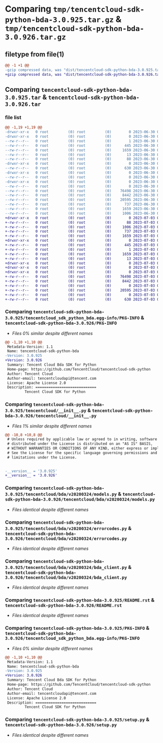 # Comparing `tmp/tencentcloud-sdk-python-bda-3.0.925.tar.gz` & `tmp/tencentcloud-sdk-python-bda-3.0.926.tar.gz`

## filetype from file(1)

```diff
@@ -1 +1 @@
-gzip compressed data, was "dist/tencentcloud-sdk-python-bda-3.0.925.tar", last modified: Fri Jun 30 02:00:24 2023, max compression
+gzip compressed data, was "dist/tencentcloud-sdk-python-bda-3.0.926.tar", last modified: Mon Jul  3 00:19:12 2023, max compression
```

## Comparing `tencentcloud-sdk-python-bda-3.0.925.tar` & `tencentcloud-sdk-python-bda-3.0.926.tar`

### file list

```diff
@@ -1,19 +1,19 @@
-drwxr-xr-x   0 root         (0) root         (0)        0 2023-06-30 02:00:24.000000 tencentcloud-sdk-python-bda-3.0.925/
-drwxr-xr-x   0 root         (0) root         (0)        0 2023-06-30 02:00:24.000000 tencentcloud-sdk-python-bda-3.0.925/tencentcloud_sdk_python_bda.egg-info/
--rw-r--r--   0 root         (0) root         (0)        1 2023-06-30 02:00:24.000000 tencentcloud-sdk-python-bda-3.0.925/tencentcloud_sdk_python_bda.egg-info/dependency_links.txt
--rw-r--r--   0 root         (0) root         (0)      445 2023-06-30 02:00:24.000000 tencentcloud-sdk-python-bda-3.0.925/tencentcloud_sdk_python_bda.egg-info/SOURCES.txt
--rw-r--r--   0 root         (0) root         (0)     1659 2023-06-30 02:00:24.000000 tencentcloud-sdk-python-bda-3.0.925/tencentcloud_sdk_python_bda.egg-info/PKG-INFO
--rw-r--r--   0 root         (0) root         (0)       13 2023-06-30 02:00:24.000000 tencentcloud-sdk-python-bda-3.0.925/tencentcloud_sdk_python_bda.egg-info/top_level.txt
--rw-r--r--   0 root         (0) root         (0)       88 2023-06-30 02:00:24.000000 tencentcloud-sdk-python-bda-3.0.925/setup.cfg
-drwxr-xr-x   0 root         (0) root         (0)        0 2023-06-30 02:00:24.000000 tencentcloud-sdk-python-bda-3.0.925/tencentcloud/
--rw-r--r--   0 root         (0) root         (0)      630 2023-06-30 02:00:24.000000 tencentcloud-sdk-python-bda-3.0.925/tencentcloud/__init__.py
-drwxr-xr-x   0 root         (0) root         (0)        0 2023-06-30 02:00:24.000000 tencentcloud-sdk-python-bda-3.0.925/tencentcloud/bda/
--rw-r--r--   0 root         (0) root         (0)        0 2023-06-30 02:00:24.000000 tencentcloud-sdk-python-bda-3.0.925/tencentcloud/bda/__init__.py
-drwxr-xr-x   0 root         (0) root         (0)        0 2023-06-30 02:00:24.000000 tencentcloud-sdk-python-bda-3.0.925/tencentcloud/bda/v20200324/
--rw-r--r--   0 root         (0) root         (0)        0 2023-06-30 02:00:24.000000 tencentcloud-sdk-python-bda-3.0.925/tencentcloud/bda/v20200324/__init__.py
--rw-r--r--   0 root         (0) root         (0)    76498 2023-06-30 02:00:24.000000 tencentcloud-sdk-python-bda-3.0.925/tencentcloud/bda/v20200324/models.py
--rw-r--r--   0 root         (0) root         (0)     8442 2023-06-30 02:00:24.000000 tencentcloud-sdk-python-bda-3.0.925/tencentcloud/bda/v20200324/errorcodes.py
--rw-r--r--   0 root         (0) root         (0)    20595 2023-06-30 02:00:24.000000 tencentcloud-sdk-python-bda-3.0.925/tencentcloud/bda/v20200324/bda_client.py
--rw-r--r--   0 root         (0) root         (0)      737 2023-06-30 02:00:24.000000 tencentcloud-sdk-python-bda-3.0.925/README.rst
--rw-r--r--   0 root         (0) root         (0)     1659 2023-06-30 02:00:24.000000 tencentcloud-sdk-python-bda-3.0.925/PKG-INFO
--rw-r--r--   0 root         (0) root         (0)     1006 2023-06-30 02:00:24.000000 tencentcloud-sdk-python-bda-3.0.925/setup.py
+drwxr-xr-x   0 root         (0) root         (0)        0 2023-07-03 00:19:12.000000 tencentcloud-sdk-python-bda-3.0.926/
+-rw-r--r--   0 root         (0) root         (0)       88 2023-07-03 00:19:12.000000 tencentcloud-sdk-python-bda-3.0.926/setup.cfg
+-rw-r--r--   0 root         (0) root         (0)     1006 2023-07-03 00:19:12.000000 tencentcloud-sdk-python-bda-3.0.926/setup.py
+-rw-r--r--   0 root         (0) root         (0)      737 2023-07-03 00:19:12.000000 tencentcloud-sdk-python-bda-3.0.926/README.rst
+-rw-r--r--   0 root         (0) root         (0)     1659 2023-07-03 00:19:12.000000 tencentcloud-sdk-python-bda-3.0.926/PKG-INFO
+drwxr-xr-x   0 root         (0) root         (0)        0 2023-07-03 00:19:12.000000 tencentcloud-sdk-python-bda-3.0.926/tencentcloud_sdk_python_bda.egg-info/
+-rw-r--r--   0 root         (0) root         (0)      445 2023-07-03 00:19:12.000000 tencentcloud-sdk-python-bda-3.0.926/tencentcloud_sdk_python_bda.egg-info/SOURCES.txt
+-rw-r--r--   0 root         (0) root         (0)        1 2023-07-03 00:19:12.000000 tencentcloud-sdk-python-bda-3.0.926/tencentcloud_sdk_python_bda.egg-info/dependency_links.txt
+-rw-r--r--   0 root         (0) root         (0)     1659 2023-07-03 00:19:12.000000 tencentcloud-sdk-python-bda-3.0.926/tencentcloud_sdk_python_bda.egg-info/PKG-INFO
+-rw-r--r--   0 root         (0) root         (0)       13 2023-07-03 00:19:12.000000 tencentcloud-sdk-python-bda-3.0.926/tencentcloud_sdk_python_bda.egg-info/top_level.txt
+drwxr-xr-x   0 root         (0) root         (0)        0 2023-07-03 00:19:12.000000 tencentcloud-sdk-python-bda-3.0.926/tencentcloud/
+drwxr-xr-x   0 root         (0) root         (0)        0 2023-07-03 00:19:12.000000 tencentcloud-sdk-python-bda-3.0.926/tencentcloud/bda/
+drwxr-xr-x   0 root         (0) root         (0)        0 2023-07-03 00:19:12.000000 tencentcloud-sdk-python-bda-3.0.926/tencentcloud/bda/v20200324/
+-rw-r--r--   0 root         (0) root         (0)    76498 2023-07-03 00:19:12.000000 tencentcloud-sdk-python-bda-3.0.926/tencentcloud/bda/v20200324/models.py
+-rw-r--r--   0 root         (0) root         (0)     8442 2023-07-03 00:19:12.000000 tencentcloud-sdk-python-bda-3.0.926/tencentcloud/bda/v20200324/errorcodes.py
+-rw-r--r--   0 root         (0) root         (0)        0 2023-07-03 00:19:12.000000 tencentcloud-sdk-python-bda-3.0.926/tencentcloud/bda/v20200324/__init__.py
+-rw-r--r--   0 root         (0) root         (0)    20595 2023-07-03 00:19:12.000000 tencentcloud-sdk-python-bda-3.0.926/tencentcloud/bda/v20200324/bda_client.py
+-rw-r--r--   0 root         (0) root         (0)        0 2023-07-03 00:19:12.000000 tencentcloud-sdk-python-bda-3.0.926/tencentcloud/bda/__init__.py
+-rw-r--r--   0 root         (0) root         (0)      630 2023-07-03 00:19:12.000000 tencentcloud-sdk-python-bda-3.0.926/tencentcloud/__init__.py
```

### Comparing `tencentcloud-sdk-python-bda-3.0.925/tencentcloud_sdk_python_bda.egg-info/PKG-INFO` & `tencentcloud-sdk-python-bda-3.0.926/PKG-INFO`

 * *Files 0% similar despite different names*

```diff
@@ -1,10 +1,10 @@
 Metadata-Version: 1.1
 Name: tencentcloud-sdk-python-bda
-Version: 3.0.925
+Version: 3.0.926
 Summary: Tencent Cloud Bda SDK for Python
 Home-page: https://github.com/TencentCloud/tencentcloud-sdk-python
 Author: Tencent Cloud
 Author-email: tencentcloudapi@tencent.com
 License: Apache License 2.0
 Description: ============================
         Tencent Cloud SDK for Python
```

### Comparing `tencentcloud-sdk-python-bda-3.0.925/tencentcloud/__init__.py` & `tencentcloud-sdk-python-bda-3.0.926/tencentcloud/__init__.py`

 * *Files 1% similar despite different names*

```diff
@@ -10,8 +10,8 @@
 # Unless required by applicable law or agreed to in writing, software
 # distributed under the License is distributed on an "AS IS" BASIS,
 # WITHOUT WARRANTIES OR CONDITIONS OF ANY KIND, either express or implied.
 # See the License for the specific language governing permissions and
 # limitations under the License.
 
 
-__version__ = '3.0.925'
+__version__ = '3.0.926'
```

### Comparing `tencentcloud-sdk-python-bda-3.0.925/tencentcloud/bda/v20200324/models.py` & `tencentcloud-sdk-python-bda-3.0.926/tencentcloud/bda/v20200324/models.py`

 * *Files identical despite different names*

### Comparing `tencentcloud-sdk-python-bda-3.0.925/tencentcloud/bda/v20200324/errorcodes.py` & `tencentcloud-sdk-python-bda-3.0.926/tencentcloud/bda/v20200324/errorcodes.py`

 * *Files identical despite different names*

### Comparing `tencentcloud-sdk-python-bda-3.0.925/tencentcloud/bda/v20200324/bda_client.py` & `tencentcloud-sdk-python-bda-3.0.926/tencentcloud/bda/v20200324/bda_client.py`

 * *Files identical despite different names*

### Comparing `tencentcloud-sdk-python-bda-3.0.925/README.rst` & `tencentcloud-sdk-python-bda-3.0.926/README.rst`

 * *Files identical despite different names*

### Comparing `tencentcloud-sdk-python-bda-3.0.925/PKG-INFO` & `tencentcloud-sdk-python-bda-3.0.926/tencentcloud_sdk_python_bda.egg-info/PKG-INFO`

 * *Files 0% similar despite different names*

```diff
@@ -1,10 +1,10 @@
 Metadata-Version: 1.1
 Name: tencentcloud-sdk-python-bda
-Version: 3.0.925
+Version: 3.0.926
 Summary: Tencent Cloud Bda SDK for Python
 Home-page: https://github.com/TencentCloud/tencentcloud-sdk-python
 Author: Tencent Cloud
 Author-email: tencentcloudapi@tencent.com
 License: Apache License 2.0
 Description: ============================
         Tencent Cloud SDK for Python
```

### Comparing `tencentcloud-sdk-python-bda-3.0.925/setup.py` & `tencentcloud-sdk-python-bda-3.0.926/setup.py`

 * *Files identical despite different names*

